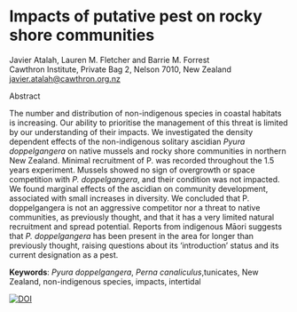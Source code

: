 <h1>Impacts of putative pest on rocky shore communities</h1>

Javier Atalah, Lauren M. Fletcher and Barrie M. Forrest<br>
Cawthron Institute, Private Bag 2, Nelson 7010, New Zealand<br>
javier.atalah@cawthron.org.nz<br>

Abstract

The number and distribution of non-indigenous species in coastal habitats is increasing. Our ability to prioritise the management of this threat is limited by our understanding of their impacts. We investigated the density dependent effects of the non-indigenous solitary ascidian <i>Pyura doppelgangera</i> on native mussels and rocky shore communities in northern New Zealand. Minimal recruitment of P. was recorded throughout the 1.5 years experiment. Mussels showed no sign of overgrowth or space competition with <i>P. doppelgangera</i>, and their condition was not impacted. We found marginal effects of the ascidian on community development, associated with small increases in diversity. We concluded that P. doppelgangera is not an aggressive competitor nor a threat to native communities, as previously thought, and that it has a very limited natural recruitment and spread potential. Reports from indigenous Māori suggests that <i>P. doppelgangera</i> has been present in the area for longer than previously thought, raising questions about its ‘introduction’ status and its current designation as a pest.

<b>Keywords</b>: <i>Pyura doppelgangera</i>, <i>Perna canaliculus</i>,tunicates, New Zealand, non-indigenous species, impacts, intertidal

<a href="https://zenodo.org/badge/latestdoi/186577845"><img src="https://zenodo.org/badge/186577845.svg" alt="DOI"></a>
